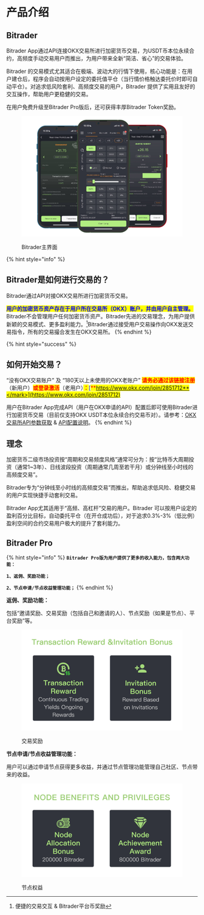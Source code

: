 # 产品介绍

## Bitrader

Bitrader App通过API连接OKX交易所进行加密货币交易，为USDT币本位永续合约，高频度手动交易用户而推出，为用户带来全新“简洁、省心”的交易体验。

Bitrader 的交易模式尤其适合在极端、波动大的行情下使用，核心功能是：在用户建仓后，程序会自动按用户设定的委托值平仓（当行情价格触达委托价时即可自动平仓）。对追求低风险套利、高频度交易的用户，Bitrader 提供了实用且友好的交互操作，帮助用户更稳健的交易。

在用户免费升级至Bitrader Pro版后，还可获得丰厚Bitrader Token奖励。

<figure><img src=".gitbook/assets/Group 47322.png" alt=""><figcaption><p>Bitrader主界面</p></figcaption></figure>

{% hint style="info" %}
## Bitrader是如何进行交易的？

Bitrader通过API对接OKX交易所进行加密货币交易。

<mark style="color:blue;">**用户的加密货币资产存在于用户所在交易所（OKX）账户，并由用户自主管理。**</mark>Bitrader不会管理用户任何加密货币资产。Bitrader先进的交易理念，为用户提供新颖的交易模式、更多盈利能力。[^1]Bitrader通过接受用户交易操作向OKX发送交易指令，所有的交易撮合发生在OKX交易所。
{% endhint %}

{% hint style="success" %}
## 如何开始交易？

“没有OKX交易账户” 及 “180天以上未使用的OKX老账户” <mark style="color:red;">**请务必通过该链接注册**</mark>（新用户）<mark style="color:red;">**或登录激活**</mark>（老用户）<mark style="color:red;">**：**</mark>[<mark style="color:red;">**https://www.okx.com/join/2851712**</mark>](https://www.okx.com/join/2851712)

用户在Bitrader App完成API（用户在OKX申请的API）配置后即可使用Bitrader进行加密货币交易（目前仅支持OKX USDT本位永续合约交易币对）。请参考：[OKX交易所API参数获取](tutorial/api-setting/api1.md) & [API配置说明](tutorial/api-setting/api2.md#bitrader-api-pei-zhi)。
{% endhint %}

## 理念

加密货币二级市场投资按“周期和交易频度风格”通常可分为：按“比特币大周期投资（通常1\~3年）、日线波段投资（周期通常几周至若干月）或分钟线至小时线的高频度交易”。

Bitrader专为“分钟线至小时线的高频度交易”而推出，帮助追求低风险、稳健交易的用户实现快捷手动套利交易。

Bitrader App尤其适用于“高频、高杠杆”交易的用户。Bitrader 可以按用户设定的盈利百分比目标，自动委托平仓（在开仓成功后），对于追求0.3%-3%（低比例）盈利空间的合约交易用户极大的提升了套利能力。

## Bitrader Pro

{% hint style="info" %}
**`Bitrader Pro版为用户提供了更多的收入能力，包含两大功能：`**

**`1、返佣、奖励功能；`**

**`2、节点申请/节点收益管理功能；`**
{% endhint %}

**返佣、奖励功能：**

包括“邀请奖励、交易奖励（包括自己和邀请的人）、节点奖励（如果是节点）、平台奖励”等。

<figure><img src=".gitbook/assets/Group 47326.png" alt=""><figcaption><p>交易奖励</p></figcaption></figure>

**节点申请/节点收益管理功能：**

用户可以通过申请节点获得更多收益，并通过节点管理功能管理自己社区、节点带来的收益。

<figure><img src=".gitbook/assets/Group 47325.png" alt=""><figcaption><p>节点权益</p></figcaption></figure>

[^1]: 便捷的交易交互 & Bitrader平台币奖励
